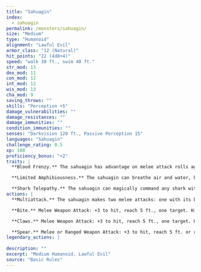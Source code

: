 ```yaml
---
title: "Sahuagin"
index:
  - sahuagin
permalink: /monsters/sahuagin/
size: "Medium"
type: "Humanoid"
alignment: "Lawful Evil"
armor_class: "12 (Natural)"
hit_points: "22 (4d8+4)"
speed: "walk 30 ft., swim 40 ft."
str_mod: 13
dex_mod: 11
con_mod: 12
int_mod: 12
wis_mod: 13
cha_mod: 9
saving_throws: ""
skills: "Perception +5"
damage_vulnerabilities: ""
damage_resistances: ""
damage_immunities: ""
condition_immunities: ""
senses: "Darkvision 120 ft., Passive Perception 15"
languages: "Sahuagin"
challenge_rating: 0.5
xp: 100
proficiency_bonus: "+2"
traits: |
  **Blood Frenzy.** The sahuagin has advantage on melee attack rolls against any creature that doesn't have all its hit points.

  **Limited Amphibiousness.** The sahuagin can breathe air and water, but it needs to be submerged at least once every 4 hours to avoid suffocating.

  **Shark Telepathy.** The sahuagin can magically command any shark within 120 feet of it, using a limited telepathy.
actions: |
  **Multiattack.** The sahuagin makes two melee attacks: one with its bite and one with its claws or spear.

  **Bite.** Melee Weapon Attack: +3 to hit, reach 5 ft., one target. Hit: 3 (1d4 + 1) piercing damage.

  **Claws.** Melee Weapon Attack: +3 to hit, reach 5 ft., one target. Hit: 3 (1d4 + 1) slashing damage.

  **Spear.** Melee or Ranged Weapon Attack: +3 to hit, reach 5 ft. or range 20/60 ft., one target. Hit: 4 (1d6 + 1) piercing damage, or 5 (1d8 + 1) piercing damage if used with two hands to make a melee attack.  
legendary_actions: |
  
description: ""
excerpt: "Medium Humanoid, Lawful Evil"
source: "Basic Rules"
---
```

